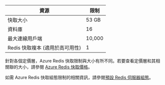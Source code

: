 | 資源 | 限制 |
|---------------------------------------------|----------------------------------------|
| 快取大小 | 53 GB |
| 資料庫 | 16 |
| 最大連線用戶端 | 10,000 |
| Redis 快取複本 (適用於高可用性) | 1 |

針對各個定價層，Azure Redis 快取限制與大小有所不同。若要查看定價層和其相關聯的大小，請參閱 [Azure Redis 快取價格](http://azure.microsoft.com/pricing/details/cache/)。

如需 Azure Redis 快取組態限制的相關資訊，請參閱[預設 Redis 伺服器組態](redis-cache/cache-configure.md#default-redis-server-configuration)。

<!---HONumber=August15_HO9-->
